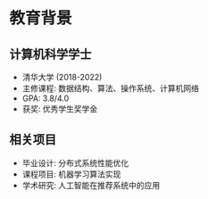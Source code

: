 # 教育背景

## 计算机科学学士
- 清华大学 (2018-2022)
- 主修课程: 数据结构、算法、操作系统、计算机网络
- GPA: 3.8/4.0
- 获奖: 优秀学生奖学金

## 相关项目
- 毕业设计: 分布式系统性能优化
- 课程项目: 机器学习算法实现
- 学术研究: 人工智能在推荐系统中的应用
